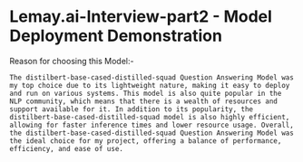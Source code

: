 # Lemay.ai-Interview-part2 - Model Deployment Demonstration

Reason for choosing this Model:-

    The distilbert-base-cased-distilled-squad Question Answering Model was my top choice due to its lightweight nature, making it easy to deploy and run on various systems. This model is also quite popular in the NLP community, which means that there is a wealth of resources and support available for it. In addition to its popularity, the distilbert-base-cased-distilled-squad model is also highly efficient, allowing for faster inference times and lower resource usage. Overall, the distilbert-base-cased-distilled-squad Question Answering Model was the ideal choice for my project, offering a balance of performance, efficiency, and ease of use.

